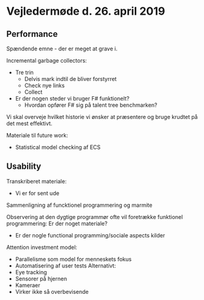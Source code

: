 # Vejledermøde d. 26. april 2019

## Performance

Spændende emne - der er meget at grave i.

Incremental garbage collectors:
- Tre trin
    - Delvis mark indtil de bliver forstyrret
    - Check nye links
    - Collect
- Er der nogen steder vi bruger F# funktionelt?
    - Hvordan opfører F# sig på talent tree benchmarken?

Vi skal overveje hvilket historie vi ønsker at præsentere og bruge krudtet på det mest effektivt.

Materiale til future work:
- Statistical model checking af ECS

## Usability

Transkriberet materiale:
- Vi er for sent ude

Sammenligning af funcktionel programmering og marmite

Observering at den dygtige programmør ofte vil foretrække funktionel programmering: Er der noget materiale?
- Er der nogle functional programming/sociale aspects kilder

Attention investment model:
- Parallelisme som model for menneskets fokus
- Automatisering af user tests
Alternativt:
- Eye tracking
- Sensorer på hjernen
- Kameraer
- Virker ikke så overbevisende